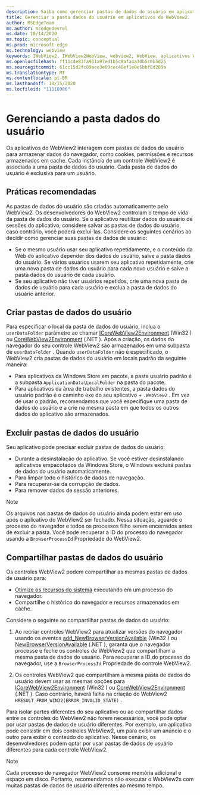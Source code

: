```yaml
---
description: Saiba como gerenciar pastas de dados do usuário em aplicativos do WebView2
title: Gerenciar a pasta dados do usuário em aplicativos do WebView2.
author: MSEdgeTeam
ms.author: msedgedevrel
ms.date: 10/14/2020
ms.topic: conceptual
ms.prod: microsoft-edge
ms.technology: webview
keywords: IWebView2, IWebView2WebView, webview2, WebView, aplicativos Win32, Win32, Edge, ICoreWebView2, ICoreWebView2Host, controle do navegador, HTML Edge, pasta dados do usuário
ms.openlocfilehash: ff11c4e83fa931a97ed1b5c8afa4a30b5c0b5d25
ms.sourcegitcommit: 61cc15d2fc89aee3e09cec48ef1e0e5bbf8d289a
ms.translationtype: MT
ms.contentlocale: pt-BR
ms.lasthandoff: 10/15/2020
ms.locfileid: "11118986"
---
```

# Gerenciando a pasta dados do usuário  

Os aplicativos do WebView2 interagem com pastas de dados do usuário para armazenar dados do navegador, como cookies, permissões e recursos armazenados em cache.  Cada instância de um controle WebView2 é associada a uma pasta de dados do usuário.  Cada pasta de dados do usuário é exclusiva para um usuário.  

## Práticas recomendadas  

As pastas de dados do usuário são criadas automaticamente pelo WebView2.  Os desenvolvedores do WebView2 controlam o tempo de vida da pasta de dados do usuário.  Se o aplicativo reutilizar dados do usuário de sessões do aplicativo, considere salvar as pastas de dados do usuário, caso contrário, você poderá excluí-las.  Considere os seguintes cenários ao decidir como gerenciar suas pastas de dados de usuário:  

*   Se o mesmo usuário usar seu aplicativo repetidamente, e o conteúdo da Web do aplicativo depender dos dados do usuário, salve a pasta dados do usuário.  Se vários usuários usarem seu aplicativo repetidamente, crie uma nova pasta de dados do usuário para cada novo usuário e salve a pasta dados do usuário de cada usuário.
*   Se seu aplicativo não tiver usuários repetidos, crie uma nova pasta de dados de usuário para cada usuário e exclua a pasta de dados do usuário anterior.  

## Criar pastas de dados do usuário  

Para especificar o local da pasta de dados do usuário, inclua o `userDataFolder` parâmetro ao chamar [ICoreWebView2Environment](/microsoft-edge/webview2/reference/win32/icorewebview2environment) \(Win32 \) ou [CoreWebView2Environment](/dotnet/api/microsoft.web.webview2.core.corewebview2environment) \(.NET \).  Após a criação, os dados do navegador do seu controle WebView2 são armazenados em uma subpasta de `userDataFolder` .  Quando `userDataFolder` não é especificado, o WebView2 cria pastas de dados do usuário em locais padrão da seguinte maneira:  

*   Para aplicativos da Windows Store em pacote, a pasta usuário padrão é a subpasta `ApplicationData\LocalFolder` na pasta do pacote.  
*   Para aplicativos da área de trabalho existentes, a pasta dados do usuário padrão é o caminho exe do seu aplicativo + `.WebView2` .  Em vez de usar o padrão, recomendamos que você especifique uma pasta de dados do usuário e a crie na mesma pasta em que todos os outros dados do aplicativo são armazenados.  

## Excluir pastas de dados do usuário  

Seu aplicativo pode precisar excluir pastas de dados do usuário:  

*   Durante a desinstalação do aplicativo.  Se você estiver desinstalando aplicativos empacotados da Windows Store, o Windows excluirá pastas de dados do usuário automaticamente.  
*   Para limpar todo o histórico de dados de navegação.  
*   Para recuperar-se da corrupção de dados.  
*   Para remover dados de sessão anteriores.  

> [!NOTE]
> Os arquivos nas pastas de dados do usuário ainda podem estar em uso após o aplicativo do WebView2 ser fechado.  Nessa situação, aguarde o processo do navegador e todos os processos filho serem encerrados antes de excluir a pasta.  Você pode recuperar a ID do processo do navegador usando a `BrowserProcessId` Propriedade do WebView2.  

## Compartilhar pastas de dados do usuário  

Os controles WebView2 podem compartilhar as mesmas pastas de dados de usuário para:  

*   [Otimize os recursos do sistema](../concepts/process-model.md) executando em um processo do navegador.  
*   Compartilhe o histórico do navegador e recursos armazenados em cache.  

Considere o seguinte ao compartilhar pastas de dados do usuário:  

1.  Ao recriar controles WebView2 para atualizar versões do navegador usando os eventos [add_NewBrowserVersionAvailable](/microsoft-edge/webview2/reference/win32/icorewebview2environment#add_newbrowserversionavailable) \(Win32 \) ou [NewBrowserVersionAvailable](/dotnet/api/microsoft.web.webview2.core.corewebview2environment.newbrowserversionavailable) \(.NET \), garanta que o navegador processe e feche os controles de WebView2 que compartilham a mesma pasta de dados do usuário.  Para recuperar a ID do processo do navegador, use a `BrowserProcessId` Propriedade do controle WebView2.  

2.  Os controles WebView2 que compartilham a mesma pasta de dados do usuário devem usar as mesmas opções para [ICoreWebView2Environment](/microsoft-edge/webview2/reference/win32/icorewebview2environment) \(Win32 \) ou [CoreWebView2Environment](/dotnet/api/microsoft.web.webview2.core.corewebview2environment) \(.NET \).  Caso contrário, haverá falha na criação do WebView2 `HRESULT_FROM_WIN32(ERROR_INVALID_STATE)` .  

Para isolar partes diferentes do seu aplicativo ou ao compartilhar dados entre os controles do WebView2 não forem necessários, você pode optar por usar pastas de dados de usuário diferentes.  Por exemplo, um aplicativo pode consistir em dois controles WebView2, um para exibir um anúncio e o outro para exibir o conteúdo do aplicativo.  Nesse cenário, os desenvolvedores podem optar por usar pastas de dados de usuário diferentes para cada controle WebView2.  

> [!NOTE]
> Cada processo de navegador WebView2 consome memória adicional e espaço em disco.  Portanto, recomendamos não executar o WebView2s com muitas pastas de dados de usuário diferentes ao mesmo tempo.  
